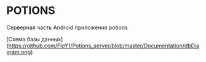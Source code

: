 # POTIONS
Серверная часть Android приложения potions

[Схема базы данных] (https://github.com/FloY1/Potions_server/blob/master/Documentation/dbDiagram.png)

